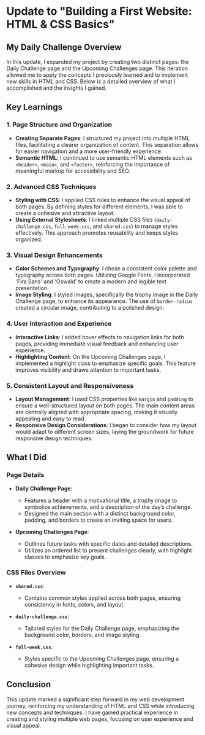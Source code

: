# Update to "Building a First Website: HTML & CSS Basics"

## My Daily Challenge Overview

In this update, I expanded my project by creating two distinct pages: the Daily Challenge page and the Upcoming Challenges page. This iteration allowed me to apply the concepts I previously learned and to implement new skills in HTML and CSS. Below is a detailed overview of what I accomplished and the insights I gained.

## Key Learnings

### 1. Page Structure and Organization

- **Creating Separate Pages**: I structured my project into multiple HTML files, facilitating a clearer organization of content. This separation allows for easier navigation and a more user-friendly experience.
- **Semantic HTML**: I continued to use semantic HTML elements such as `<header>`, `<main>`, and `<footer>`, reinforcing the importance of meaningful markup for accessibility and SEO.

### 2. Advanced CSS Techniques

- **Styling with CSS**: I applied CSS rules to enhance the visual appeal of both pages. By defining styles for different elements, I was able to create a cohesive and attractive layout.
- **Using External Stylesheets**: I linked multiple CSS files (`daily-challenge.css`, `full-week.css`, and `shared.css`) to manage styles effectively. This approach promotes reusability and keeps styles organized.

### 3. Visual Design Enhancements

- **Color Schemes and Typography**: I chose a consistent color palette and typography across both pages. Utilizing Google Fonts, I incorporated 'Fira Sans' and 'Oswald' to create a modern and legible text presentation.
- **Image Styling**: I styled images, specifically the trophy image in the Daily Challenge page, to enhance its appearance. The use of `border-radius` created a circular image, contributing to a polished design.

### 4. User Interaction and Experience

- **Interactive Links**: I added hover effects to navigation links for both pages, providing immediate visual feedback and enhancing user experience.
- **Highlighting Content**: On the Upcoming Challenges page, I implemented a highlight class to emphasize specific goals. This feature improves visibility and draws attention to important tasks.

### 5. Consistent Layout and Responsiveness

- **Layout Management**: I used CSS properties like `margin` and `padding` to ensure a well-structured layout on both pages. The main content areas are centrally aligned with appropriate spacing, making it visually appealing and easy to read.
- **Responsive Design Considerations**: I began to consider how my layout would adapt to different screen sizes, laying the groundwork for future responsive design techniques.

## What I Did

### Page Details

- **Daily Challenge Page**:
  - Features a header with a motivational title, a trophy image to symbolize achievements, and a description of the day’s challenge.
  - Designed the main section with a distinct background color, padding, and borders to create an inviting space for users.

- **Upcoming Challenges Page**:
  - Outlines future tasks with specific dates and detailed descriptions.
  - Utilizes an ordered list to present challenges clearly, with highlight classes to emphasize key goals.

### CSS Files Overview

- **`shared.css`**: 
  - Contains common styles applied across both pages, ensuring consistency in fonts, colors, and layout.
  
- **`daily-challenge.css`**: 
  - Tailored styles for the Daily Challenge page, emphasizing the background color, borders, and image styling.

- **`full-week.css`**: 
  - Styles specific to the Upcoming Challenges page, ensuring a cohesive design while highlighting important tasks.

## Conclusion

This update marked a significant step forward in my web development journey, reinforcing my understanding of HTML and CSS while introducing new concepts and techniques. I have gained practical experience in creating and styling multiple web pages, focusing on user experience and visual appeal.